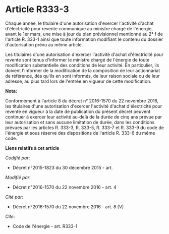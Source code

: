 # Article R333-3

Chaque année, le titulaire d'une autorisation d'exercer l'activité d'achat d'électricité pour revente communique au ministre
chargé de l'énergie, avant le 1er mars, une mise à jour du plan prévisionnel mentionné au 2° f de l'article R. 333-1 ainsi
que toute information modifiant le contenu du dossier d'autorisation prévu au même article. 

Les titulaires d'une autorisation d'exercer l'activité d'achat d'électricité pour revente sont tenus d'informer le ministre
chargé de l'énergie de toute modification substantielle des conditions de leur activité. En particulier, ils doivent
l'informer de la modification de la composition de leur actionnariat de référence, dès qu'ils en sont informés, de leur
raison sociale ou de leur adresse, au plus tard lors de l'entrée en vigueur de cette modification.

**Nota:**

Conformément à l'article 8 du décret n° 2016-1570 du 22 novembre 2016, les titulaires d'une autorisation d'exercer l'activité
d'achat d'électricité pour revente en vigueur à la date de publication du présent décret peuvent continuer à exercer leur
activité au-delà de la durée de cinq ans prévue par leur autorisation et sans aucune limitation de durée, dans les conditions
prévues par les articles R. 333-3, R. 333-5, R. 333-7 et R. 333-9 du code de l'énergie et sous réserve des dispositions de
l'article R. 333-6 du même code.

**Liens relatifs à cet article**

_Codifié par_:

  - Décret n°2015-1823 du 30 décembre 2015 - art.

_Modifié par_:

  - Décret n°2016-1570 du 22 novembre 2016 - art. 4

_Cité par_:

  - Décret n°2016-1570 du 22 novembre 2016 - art. 8 (V)

_Cite_:

  - Code de l'énergie - art. R333-1
